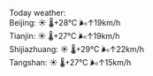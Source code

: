 Today weather:  
Beijing: ☀️ 🌡️+28°C 🌬️↑19km/h  
Tianjin: ☀️ 🌡️+27°C 🌬️↑19km/h  
Shijiazhuang: ☀️ 🌡️+29°C 🌬️↑22km/h  
Tangshan: ☀️ 🌡️+27°C 🌬️↑15km/h  
